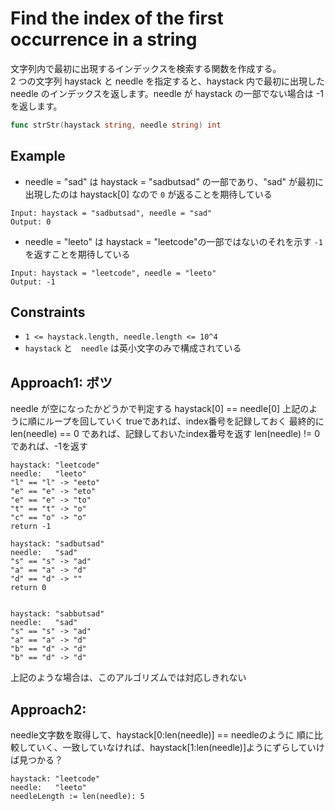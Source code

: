 # Find the index of the first occurrence in a string
文字列内で最初に出現するインデックスを検索する関数を作成する。  
2 つの文字列 haystack と needle を指定すると、haystack 内で最初に出現した needle のインデックスを返します。needle が haystack の一部でない場合は -1 を返します。

```go
func strStr(haystack string, needle string) int
```

## Example
* needle = "sad" は haystack = "sadbutsad" の一部であり、"sad" が最初に出現したのは haystack[0] なので `0` が返ることを期待している
```
Input: haystack = "sadbutsad", needle = "sad"
Output: 0
```

* needle = "leeto" は haystack = "leetcode"の一部ではないのそれを示す `-1` を返すことを期待している
```
Input: haystack = "leetcode", needle = "leeto"
Output: -1
```

## Constraints
* `1 <= haystack.length, needle.length <= 10^4`
* `haystack` と　`needle` は英小文字のみで構成されている



## Approach1: ボツ
needle が空になったかどうかで判定する
haystack[0] == needle[0]
上記のように順にループを回していく
trueであれば、index番号を記録しておく
最終的に len(needle) == 0  であれば、記録しておいたindex番号を返す
len(needle) != 0 であれば、-1を返す
```
haystack: "leetcode"
needle:   "leeto"
"l" == "l" -> "eeto"
"e" == "e" -> "eto"
"e" == "e" -> "to"
"t" == "t" -> "o"
"c" == "o" -> "o"
return -1

haystack: "sadbutsad"
needle:   "sad"
"s" == "s" -> "ad"
"a" == "a" -> "d"
"d" == "d" -> ""
return 0


haystack: "sabbutsad"
needle:   "sad"
"s" == "s" -> "ad"
"a" == "a" -> "d"
"b" == "d" -> "d"
"b" == "d" -> "d"
```
上記のような場合は、このアルゴリズムでは対応しきれない

## Approach2:
needle文字数を取得して、haystack[0:len(needle)] == needleのように
順に比較していく、一致していなければ、haystack[1:len(needle)]ようにずらしていけば見つかる？

```
haystack: "leetcode"
needle:   "leeto"
needleLength := len(needle): 5
```